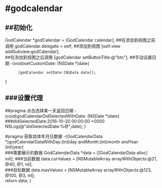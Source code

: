 #godcalendar
=======================
##初始化
----------------------
GodCalendar *godCalendar = [GodCalendar calendar]; 
##在添加到视图之前调用
godCalendar.delegate = self;
##添加到视图
[self.view addSubview:godCalendar];                 
##在添加到视图之后调用
[godCalendar setButtonTitle:@"btn"];
##手动设置日期
-(void)setCustomDate: (NSDate *)date{
      
          [godCalendar setDate:[NSDate date]];                
}

###设置代理<GodCalendarDelegate>
--------------------
##pragma 点击选择某一天返回日期
-(void)godCalendarDidSelectedWithDate: (NSDate *)date{ 
###didSelectedDate:2016-10-20 00:00:00 +0000
      NSLog(@"didSelectedDate:%@",date); 
}

#pragma 获取具体年月日数据
-(GodCalendarData *)godCalendarDataWithDay:(int)day andMonth:(int)month andYear:(int)year{                   
###需要展示的数据
      GodCalendarData *data = [[GodCalendarData alloc] init]; 
###当前数据
      data.curValues = [NSMutableArray arrayWithObjects:@21, @40, @1, nil];       
###目标数据
      data.maxValues = [NSMutableArray arrayWithObjects:@123, @100, @3, nil];    
      return data;
}
